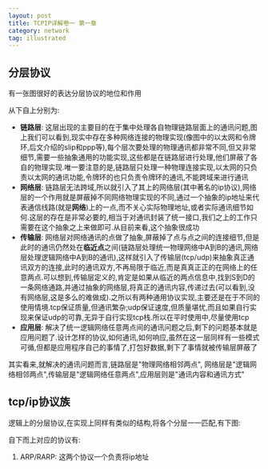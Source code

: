 ```yaml
---
layout: post
title: TCPIP详解卷一 第一章
category: network
tag: illustrated
---
```


## 分层协议

有一张图很好的表达分层协议的地位和作用

从下自上分别为:

* **链路层**: 这层出现的主要目的在于集中处理各自物理链路层面上的通讯问题,图上我们可以看到,现实中存在多种网络连接的物理实现(像图中的以太网和令牌环,后文介绍的slip和ppp等),每个层次要处理的物理通讯都非常不同,但又非常细节,需要一些抽象通用的功能实现,这些都是在链路层进行处理,他们屏蔽了各自的物理实现.唯一要注意的是,链路层只处理一种物理连接实现,以太网的只负责以太网的通讯功能,令牌环的也只负责令牌环的通讯,不能跨域来进行通讯
* **网络层**: 链路层无法跨域,所以就引入了其上的网络层(其中著名的ip协议),网络层的一个作用就是屏蔽掉不同网络物理实现的不同,通过一个抽象的ip地址来代表通信线路(就是**网络**)上的一点,而不关心实际物理地址,或者实际通讯细节如何.这层的存在是非常必要的,相当于对通讯封装了统一接口,我们之上的工作只需要在这个抽象之上来做即可.从目前来看,这个抽象很成功
* **传输层**: 网络层对网络通讯的点做了抽象,屏蔽掉了点与点之间的连接细节,但是此时的通讯仍然处在**临近点**之间(链路层处理统一物理网络中A到B的通讯,网络层处理逻辑网络中A到B的通讯),这样就引入了传输层(tcp/udp)来抽象真正通讯双方的连接,此时的通讯双方,不再局限于临近,而是真真正正的在网络上的任意两点.可以想到,传输层定义的,肯定是如果从临近的两点信息中,找到S到D的一条网络通路,并通过抽象的网络层,将真正的通讯内容,传递过去(可以看到,没有网络层,这是多么的难做成).之所以有两种通用协议实现,主要还是在于不同的使用情境.tcp保证质量,但通讯繁杂;udp保证速度,但质量堪忧,而且如果自行实现来保证udp的可靠,无异于自行实现tcp栈.所以在平时使用中,尽量使用tcp
* **应用层**: 解决了统一逻辑网络任意两点间的通讯问题之后,剩下的问题基本就是应用问题了.设计怎样的协议,如何通讯,如何响应,虽然在这一层同样有一些模式可循,但都是应用程序自己的事情了,打包好数据,剩下了事情就被传输层屏蔽了

其实看来,就解决的通讯问题而言,链路层是"物理网络相邻两点", 网络层是"逻辑网络相邻两点",传输层是"逻辑网络任意两点",应用层则是"通讯内容和通讯方式"

## tcp/ip协议族

逻辑上的分层协议,在实现上同样有类似的结构,将各个分层一一匹配,有下图:

自下而上对应的协议有:

1. ARP/RARP: 这两个协议一个负责将ip地址








